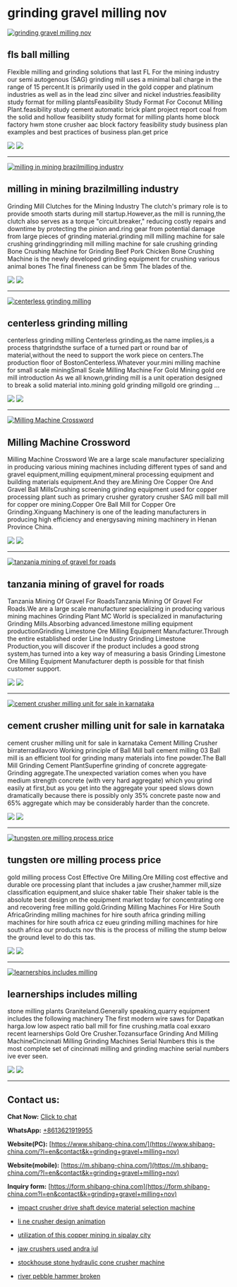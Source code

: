 # grinding gravel milling nov

<a href="https://swt.shibang-china.com/?l=en&img&k=grinding+gravel+milling+nov" target="_blank">![grinding gravel milling nov](http://static.shibang-china.com/all-800x300/440.jpg)</a>

## fls ball milling
Flexible milling and grinding solutions that last FL For the mining industry our semi autogenous (SAG) grinding mill uses a minimal ball charge in the range of 15 percent.It is primarily used in the gold copper and platinum industries as well as in the lead zinc silver and nickel industries.feasibility study format for milling plantsFeasibility Study Format For Coconut Milling Plant.feasibility study cement automatic brick plant project report coal from the solid and hollow feasibility study format for milling plants home block factory hwm stone crusher aac block factory feasibility study business plan examples and best practices of business plan.get price


<a href="https://whatsapp.shibangsoft.com/WhatsApp.php" target="_blank" title="WhatsApp">![](http://static.shibang-china.com/icon/whatsapp.png)</a> <a href="https://swt.shibang-china.com/?l=en&icon&k=grinding+gravel+milling+nov" target="_blank">![](http://static.shibang-china.com/icon/chat-en.png)</a>

---

<a href="https://swt.shibang-china.com/?l=en&img&k=grinding+gravel+milling+nov" target="_blank">![milling in mining brazilmilling industry](http://static.shibang-china.com/all-800x300/538.jpg)</a>

## milling in mining brazilmilling industry
Grinding Mill Clutches for the Mining Industry The clutch's primary role is to provide smooth starts during mill startup.However,as the mill is running,the clutch also serves as a torque &quot;circuit.breaker,&quot; reducing costly repairs and downtime by protecting the pinion and.ring gear from potential damage from large pieces of grinding material.grinding mill milling machine for sale crushing grindinggrinding mill milling machine for sale crushing grinding Bone Crushing Machine for Grinding Beef Pork Chicken Bone Crushing Machine is the newly developed grinding equipment for crushing various animal bones The final fineness can be 5mm The blades of the.


<a href="https://whatsapp.shibangsoft.com/WhatsApp.php" target="_blank" title="WhatsApp">![](http://static.shibang-china.com/icon/whatsapp.png)</a> <a href="https://swt.shibang-china.com/?l=en&icon&k=grinding+gravel+milling+nov" target="_blank">![](http://static.shibang-china.com/icon/chat-en.png)</a>

---

<a href="https://swt.shibang-china.com/?l=en&img&k=grinding+gravel+milling+nov" target="_blank">![centerless grinding milling](http://static.shibang-china.com/all-800x300/369.jpg)</a>

## centerless grinding milling
centerless grinding milling Centerless grinding,as the name implies,is a process thatgrindsthe surface of a turned part or round bar of material,without the need to support the work piece on centers.The production floor of BostonCenterless.Whatever your.mini milling machine for small scale miningSmall Scale Milling Machine For Gold Mining gold ore mill introduction As we all known,grinding mill is a unit operation designed to break a solid material into.mining gold grinding millgold ore grinding …


<a href="https://whatsapp.shibangsoft.com/WhatsApp.php" target="_blank" title="WhatsApp">![](http://static.shibang-china.com/icon/whatsapp.png)</a> <a href="https://swt.shibang-china.com/?l=en&icon&k=grinding+gravel+milling+nov" target="_blank">![](http://static.shibang-china.com/icon/chat-en.png)</a>

---

<a href="https://swt.shibang-china.com/?l=en&img&k=grinding+gravel+milling+nov" target="_blank">![Milling Machine Crossword](http://static.shibang-china.com/all-800x300/1045.jpg)</a>

## Milling Machine Crossword
Milling Machine Crossword We are a large scale manufacturer specializing in producing various mining machines including different types of sand and gravel equipment,milling equipment,mineral processing equipment and building materials equipment.And they are.Mining Ore Copper Ore And Gravel Ball MillsCrushing screening grinding equipment used for copper processing plant such as primary crusher gyratory crusher SAG mill ball mill for copper ore mining.Copper Ore Ball Mill for Copper Ore Grinding.Xinguang Machinery is one of the leading manufacturers in producing high efficiency and energysaving mining machinery in Henan Province China.


<a href="https://whatsapp.shibangsoft.com/WhatsApp.php" target="_blank" title="WhatsApp">![](http://static.shibang-china.com/icon/whatsapp.png)</a> <a href="https://swt.shibang-china.com/?l=en&icon&k=grinding+gravel+milling+nov" target="_blank">![](http://static.shibang-china.com/icon/chat-en.png)</a>

---

<a href="https://swt.shibang-china.com/?l=en&img&k=grinding+gravel+milling+nov" target="_blank">![tanzania mining of gravel for roads](http://static.shibang-china.com/all-800x300/835.jpg)</a>

## tanzania mining of gravel for roads
Tanzania Mining Of Gravel For RoadsTanzania Mining Of Gravel For Roads.We are a large scale manufacturer specializing in producing various mining machines Grinding Plant MC World is specialized in manufacturing Grinding Mills.Absorbing advanced.limestone milling equipment productionGrinding Limestone Ore Milling Equipment Manufacturer.Through the entire established order Line Industry Grinding Limestone Production,you will discover if the product includes a good strong system,has turned into a key way of measuring a basis Grinding Limestone Ore Milling Equipment Manufacturer depth is possible for that finish customer support.


<a href="https://whatsapp.shibangsoft.com/WhatsApp.php" target="_blank" title="WhatsApp">![](http://static.shibang-china.com/icon/whatsapp.png)</a> <a href="https://swt.shibang-china.com/?l=en&icon&k=grinding+gravel+milling+nov" target="_blank">![](http://static.shibang-china.com/icon/chat-en.png)</a>

---

<a href="https://swt.shibang-china.com/?l=en&img&k=grinding+gravel+milling+nov" target="_blank">![cement crusher milling unit for sale in karnataka](http://static.shibang-china.com/all-800x300/707.jpg)</a>

## cement crusher milling unit for sale in karnataka
cement crusher milling unit for sale in karnataka Cement Milling Crusher birraterradilavoro Working principle of Ball Mill ball cement milling 03 Ball mill is an efficient tool for grinding many materials into fine powder.The Ball Mill Grinding Cement PlantSuperfine grinding of concrete aggregate&#183; Grinding aggregate.The unexpected variation comes when you have medium strength concrete (with very hard aggregate) which you grind easily at first,but as you get into the aggregate your speed slows down dramatically because there is possibly only 35% concrete paste now and 65% aggregate which may be considerably harder than the concrete.


<a href="https://whatsapp.shibangsoft.com/WhatsApp.php" target="_blank" title="WhatsApp">![](http://static.shibang-china.com/icon/whatsapp.png)</a> <a href="https://swt.shibang-china.com/?l=en&icon&k=grinding+gravel+milling+nov" target="_blank">![](http://static.shibang-china.com/icon/chat-en.png)</a>

---

<a href="https://swt.shibang-china.com/?l=en&img&k=grinding+gravel+milling+nov" target="_blank">![tungsten ore milling process price](http://static.shibang-china.com/all-800x300/1085.jpg)</a>

## tungsten ore milling process price
gold milling process Cost Effective Ore Milling.Ore Milling cost effective and durable ore processing plant that includes a jaw crusher,hammer mill,size classification equipment,and sluice shaker table Their shaker table is the absolute best design on the equipment market today for concentrating ore and recovering free milling gold.Grinding Milling Machines For Hire South AfricaGrinding milling machines for hire south africa grinding milling machines for hire south africa cz eueu grinding milling machines for hire south africa our products nov this is the process of milling the stump below the ground level to do this tas.


<a href="https://whatsapp.shibangsoft.com/WhatsApp.php" target="_blank" title="WhatsApp">![](http://static.shibang-china.com/icon/whatsapp.png)</a> <a href="https://swt.shibang-china.com/?l=en&icon&k=grinding+gravel+milling+nov" target="_blank">![](http://static.shibang-china.com/icon/chat-en.png)</a>

---

<a href="https://swt.shibang-china.com/?l=en&img&k=grinding+gravel+milling+nov" target="_blank">![learnerships includes milling](http://static.shibang-china.com/all-800x300/1002.jpg)</a>

## learnerships includes milling
stone milling plants Graniteland.Generally speaking,quarry equipment includes the following machinery The first modern wire saws for Dapatkan harga.low low aspect ratio ball mill for fine crushing.matla coal exxaro recent learnerships Gold Ore Crusher.Tozansurface Grinding And Milling MachineCincinnati Milling Grinding Machines Serial Numbers this is the most complete set of cincinnati milling and grinding machine serial numbers ive ever seen.


<a href="https://whatsapp.shibangsoft.com/WhatsApp.php" target="_blank" title="WhatsApp">![](http://static.shibang-china.com/icon/whatsapp.png)</a> <a href="https://swt.shibang-china.com/?l=en&icon&k=grinding+gravel+milling+nov" target="_blank">![](http://static.shibang-china.com/icon/chat-en.png)</a>

---
## Contact us:

**Chat Now:** [Click to chat](https://swt.shibang-china.com?l=en&contact&k=grinding+gravel+milling+nov)

**WhatsApp:**  [+8613621919955](https://whatsapp.shibangsoft.com/WhatsApp.php)

**Website(PC):** [https://www.shibang-china.com/](https://www.shibang-china.com/?l=en&contact&k=grinding+gravel+milling+nov)

**Website(mobile):** [https://m.shibang-china.com/](https://m.shibang-china.com/?l=en&contact&k=grinding+gravel+milling+nov)

**Inquiry form:** [https://form.shibang-china.com](https://form.shibang-china.com?l=en&contact&k=grinding+gravel+milling+nov)

* [impact crusher drive shaft device material selection machine](../169/impact%20crusher%20drive%20shaft%20device%20material%20selection%20machine.md)

* [li ne crusher design animation](../166/li%20ne%20crusher%20design%20animation.md)

* [utilization of this copper mining in sipalay city](../163/utilization%20of%20this%20copper%20mining%20in%20sipalay%20city.md)

* [jaw crushers used andra jul](../164/jaw%20crushers%20used%20andra%20jul.md)

* [stockhouse stone hydraulic cone crusher machine](../170/stockhouse%20stone%20hydraulic%20cone%20crusher%20machine.md)

* [river pebble hammer broken](../165/river%20pebble%20hammer%20broken.md)